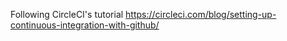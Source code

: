 Following CircleCI's tutorial
https://circleci.com/blog/setting-up-continuous-integration-with-github/

